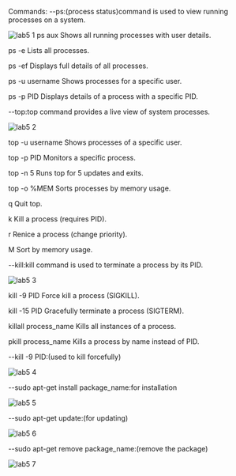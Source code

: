 Commands:
--ps:(process status)command is used to view running processes on a system.

![lab5 1](https://github.com/user-attachments/assets/0f2e0e7f-e474-4f04-ae39-c9bd093219ed)
ps aux	Shows all running processes with user details.

ps -e	Lists all processes.

ps -ef	Displays full details of all processes.

ps -u username	Shows processes for a specific user.

ps -p PID	Displays details of a process with a specific PID.


--top:top command provides a live view of system processes.

![lab5 2](https://github.com/user-attachments/assets/72ac5e63-ff90-46e6-8aae-11b221be6b05)

top -u username	Shows processes of a specific user.

top -p PID	Monitors a specific process.

top -n 5	Runs top for 5 updates and exits.

top -o %MEM	Sorts processes by memory usage.

q	Quit top.

k	Kill a process (requires PID).

r	Renice a process (change priority).

M	Sort by memory usage.



--kill:kill command is used to terminate a process by its PID.

![lab5 3](https://github.com/user-attachments/assets/9cbdf825-d7b5-490a-b22a-1ab7bbc32f50)

kill -9 PID	Force kill a process (SIGKILL).

kill -15 PID	Gracefully terminate a process (SIGTERM).

killall process_name	Kills all instances of a process.

pkill process_name	Kills a process by name instead of PID.

--kill -9 PID:(used to kill forcefully)

![lab5 4](https://github.com/user-attachments/assets/90ec22ab-36e9-4f77-ab45-a02164c64106)


--sudo apt-get install package_name:for installation

![lab5 5](https://github.com/user-attachments/assets/02305d47-85df-49bf-a898-4c97b757afa0)

--sudo apt-get update:(for updating)

![lab5 6](https://github.com/user-attachments/assets/c87e0571-0bdc-4bf6-80bf-28df3e5ea356)


--sudo apt-get remove package_name:(remove the package)

![lab5 7](https://github.com/user-attachments/assets/0d5003b7-5f7b-49fb-a107-6a2e90862e02)
